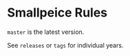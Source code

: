 Smallpeice Rules
================


`master` is the latest version.

See `releases` or `tags` for individual years.
